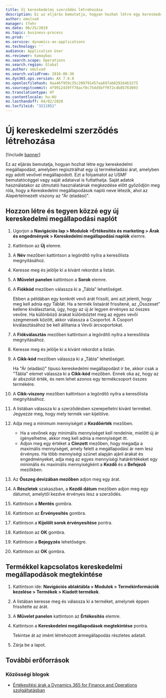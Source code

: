 ```yaml
---
title: Új kereskedelmi szerződés létrehozása
description: Ez az eljárás bemutatja, hogyan hozhat létre egy kereskedelmi megállapodást, amelyben regisztrálhat egy új termékeladási árat, amelyben egy adott vevővel megállapodott.
author: omulvad
manager: tfehr
ms.date: 06/25/2019
ms.topic: business-process
ms.prod: ''
ms.service: dynamics-ax-applications
ms.technology: ''
audience: Application User
ms.reviewer: kamaybac
ms.search.scope: Operations
ms.search.region: Global
ms.author: omulvad
ms.search.validFrom: 2016-06-30
ms.dyn365.ops.version: AX 7.0.0
ms.openlocfilehash: 9aa46f959c35c209791457aa697ab829264b3275
ms.sourcegitcommit: 4f9912439ff78acf0c754d5bff972c4b85763093
ms.translationtype: HT
ms.contentlocale: hu-HU
ms.lasthandoff: 04/02/2020
ms.locfileid: "3211951"
---
```

# <a name="create-a-new-trade-agreement"></a>Új kereskedelmi szerződés létrehozása

[!include [banner](../../includes/banner.md)]

Ez az eljárás bemutatja, hogyan hozhat létre egy kereskedelmi megállapodást, amelyben regisztrálhat egy új termékeladási árat, amelyben egy adott vevővel megállapodott. Ezt a folyamatot az USMF bemutatócéggel vagy saját adataival is futtathatja. Saját adatok használatakor az útmutató használatának megkezdése előtt győződjön meg róla, hogy a Kereskedelmi megállapodások napló neve létezik, ahol az Alapértelmezett viszony az "Ár (eladási)".


## <a name="create-and-post-a-new-trade-agreement-journal"></a>Hozzon létre és tegyen közzé egy új kereskedelmi megállapodási naplót
1. Ugorjon a **Navigációs lap > Modulok >Értékesítés és marketing > Árak és engedmények > Kereskedelmi megállapodási naplók** elemre.
2. Kattintson az **Új** elemre.
3. A **Név** mezőben kattintson a legördítő nyílra a keresőlista megnyitásához.
4. Keresse meg és jelölje ki a kívánt rekordot a listán.
5. A **Művelet panelen** kattintson a **Sorok** elemre.
6. A **Fiókkód** mezőben válassza ki a „Tábla” lehetőséget.
    
    Ebben a példában egy konkrét vevő árát frissíti, ami azt jelenti, hogy meg kell adnia egy Táblát. Ha a termék listaárát frissítené, az „Összeset” kellene kiválasztania, úgy, hogy az új ár legyen érvényes az összes vevőre. Ha különböző árakat különböztet meg az egyes vevői szegmensek között, akkor válassza a Csoportot. A Csoport kiválasztásához be kell állítania a Vevői árcsoportokat.  

7. A **Fiókválasztás** mezőben kattintson a legördítő nyílra a keresőlista megnyitásához.
8. Keresse meg és jelölje ki a kívánt rekordot a listán.
9. A **Cikk-kód** mezőben válassza ki a „Tábla” lehetőséget.
    
    Ha "Ár (eladási)" típusú kereskedelmi megállapodást ír be, akkor csak a "Tábla" elemet válassza ki a **Cikk-kód** mezőben. Ennek oka az, hogy az ár abszolút érték, és nem lehet azonos egy termékcsoport összes termékére.
    
10. A **Cikk-viszony** mezőben kattintson a legördítő nyílra a keresőlista megnyitásához.
11. A listában válassza ki a szerződésben szerepeltetni kívánt terméket. Jegyezze meg, hogy mely termék van kijelölve.  
12. Adja meg a minimum mennyiséget a **Kezdőérték** mezőben.
    - Ha a vevőnek egy minimális mennyiséget kell rendelnie, mielőtt új ár igényelhetne, akkor meg kell adnia a mennyiséget itt.  
    - Adjon meg egy értéket a **Címzett** mezőben, hogy megadja a maximális mennyiséget, amely felett a megállapodási ár nem lesz érvényes. Ha több mennyiségi szünet alapján ajánl árakat és engedményeket, adja meg az egyes mennyiségi határértékeket egy minimális és maximális mennyiségként a **Kezdő** és a **Befejező** mezőkben.
13. Az **Összeg devizában mezőben** adjon meg egy árat.
14. A **Részletek** szakaszban, a **Kezdő dátum** mezőben adjon meg egy dátumot, amelytől kezdve érvényes lesz a szerződés.
15. Kattintson a **Mentés** gombra.
16. Kattintson az **Érvényesítés** gombra.
17. Kattintson a **Kijelölt sorok érvényesítése** pontra.
18. Kattintson az **OK** gombra.
19. Kattintson a **Bejegyzés** lehetőségre.
20. Kattintson az **OK** gombra.

## <a name="view-trade-agreements-for-a-product"></a>Termékkel kapcsolatos kereskedelmi megállapodások megtekintése
1. Kattintson ide: **Navigációs ablaktábla > Modulok > Termékinformációk kezelése > Termékek > Kiadott termékek**.
2. A listában keresse meg és válassza ki a terméket, amelynek éppen frissítette az árát.
3. A **Művelet panelen** kattintson az **Értékesítés** elemre.
4. Kattintson a **Kereskedelmi megállapodások megtekintése** pontra.
    
    Tekintse át az imént létrehozott ármegállapodás részletes adatait.    

5. Zárja be a lapot.

## <a name="additional-resources"></a>További erőforrások
### <a name="community-blogs"></a>Közösségi blogok
- [Értékesítési árak a Dynamics 365 for Finance and Operations szolgáltatásban](https://financefunction.tech/2018/11/14/sales-prices-in-dynamics-365-for-finance-and-operations/#sales_price_in_trade_agreements)
